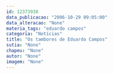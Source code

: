 ```yaml
---
id: 12373938
data_publicacao: "2006-10-29 09:05:00"
data_alteracao: "None"
materia_tags: "eduardo campos"
categoria: "Notícias"
title: "Os tambores de Eduardo Campos"
sutia: "None"
chapeu: "None"
autor: "None"
imagem: "None"
---
```

<p> </p>
